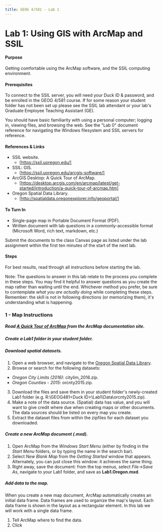 ```yaml
---
title: GEOG 4/581 - Lab 1
---
```


# Lab 1: Using GIS with ArcMap and SSIL


#### Purpose

Getting comfortable using the ArcMap software, and the SSIL computing environment.


#### Prerequisites

To connect to the SSIL server, you will need your Duck ID & password, and be enrolled in the GEOG 4/581 course. If for some reason your student folder has not been set up please see the SSIL lab attendant or your lab's Graduate Employee Teaching Assistant (GE).

You should have basic familiarity with using a personal computer; logging in, viewing files, and browsing the web. See the "Lab 0" document reference for navigating the Windows filesystem and SSIL servers for reference.


#### References & Links

* SSIL website.
  - [https://ssil.uoregon.edu/]
* SSIL: GIS.
  - [https://ssil.uoregon.edu/arcgis-software/]
* ArcGIS Desktop: A Quick Tour of ArcMap.
  - [https://desktop.arcgis.com/en/arcmap/latest/get-started/introduction/a-quick-tour-of-arcmap.htm]
* Oregon Spatial Data Library.
  - [http://spatialdata.oregonexplorer.info/geoportal/]


#### To Turn In

* Single-page map in Portable Document Format (PDF).
* Written document with lab questions in a commonly-accessible format (Microsoft Word, rich text, markdown, etc.)

Submit the documents to the class Canvas page as listed under the lab assignment within the first ten minutes of the start of the next lab.


#### Steps

For best results, read through all instructions before starting the lab.

Note: The questions to answer in this lab relate to the process you complete in these steps. You may find it helpful to answer questions as you create the map rather than waiting until the end. Whichever method you prefer, be sure to contemplate *what you are actually doing* while completing these steps. Remember: the skill is not in following directions (or memorizing them), it's understanding what is happening.

### 1 - Map Instructions

##### Read [*A Quick Tour of ArcMap*](https://desktop.arcgis.com/en/arcmap/latest/get-started/introduction/a-quick-tour-of-arcmap.htm) from the ArcMap documentation site.

##### Create a Lab1 folder in your student folder.

##### Download spatial datasets.

1. Open a web browser, and navigate to the [Oregon Spatial Data Library](http://spatialdata.oregonexplorer.info/geoportal/).
2. Browse or search for the following datasets:
  - *Oregon City Limits (2016)*: citylim_2016.zip.
  - *Oregon Counties - 2015*: orcnty2015.zip.
3. Download the files and save them in your student folder's newly-created Lab1 folder (e.g. R:\GEOG481\<Duck ID>\Lab1\Data\orcnty2015.zip).
4. Make a note of the data source. (Spatial) data has value, and you will want to give credit where due when creating maps or other documents. The data sources should be listed on every map you create.
5. Extract the dataset files from within the zipfiles for each dataset you downloaded.

##### Create a new ArcMap document (.mxd).

1. Open ArcMap from the *Windows Start Menu* (either by finding in the *Start Menu* folders, or by typing the name in the search bar).
2. Select *New Blank Map* from the *Getting Started* window that appears. Alternately, you can just close this window: it achieves the same thing.
3. Right away, save the document: from the top menus, select *File->Save As*, navigate to your Lab1 folder, and save as **Lab1.Oregon.mxd**.

##### Add data to the map.

When you create a new map document, ArcMap automatically creates an initial data frame. Data frames are used to organize the map's layout. Each data frame is shown in the layout as a rectangular element. In this lab we will work with a single data frame.

1. Tell ArcMap where to find the data.
  1. Click
